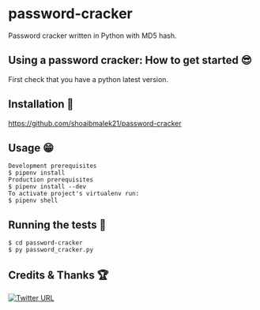 # password-cracker
Password cracker written in Python with MD5 hash.

## Using a password cracker: How to get started 😎

First check that you have a python latest version.

## Installation 🤘
https://github.com/shoaibmalek21/password-cracker

## Usage 😁
```
Development prerequisites
$ pipenv install
Production prerequisites
$ pipenv install --dev
To activate project's virtualenv run:
$ pipenv shell
```

## Running the tests 🥱
```
$ cd password-cracker
$ py password_cracker.py
```
## Credits & Thanks 🏆
[![Twitter URL](https://img.shields.io/twitter/url/https/twitter.com/shoaib_malek.svg?style=social&label=Follow%20%40shoaib_malek)](https://twitter.com/shoaib_malek)


